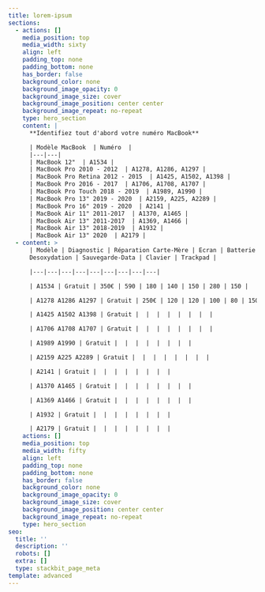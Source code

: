 ```yaml
---
title: lorem-ipsum
sections:
  - actions: []
    media_position: top
    media_width: sixty
    align: left
    padding_top: none
    padding_bottom: none
    has_border: false
    background_color: none
    background_image_opacity: 0
    background_image_size: cover
    background_image_position: center center
    background_image_repeat: no-repeat
    type: hero_section
    content: |
      **Identifiez tout d'abord votre numéro MacBook**

      | Modèle MacBook  | Numéro  |
      |---|---|
      | MacBook 12"  | A1534 |
      | MacBook Pro 2010 - 2012  | A1278, A1286, A1297 |
      | MacBook Pro Retina 2012 - 2015  | A1425, A1502, A1398 |
      | MacBook Pro 2016 - 2017  | A1706, A1708, A1707 |
      | MacBook Pro Touch 2018 - 2019  | A1989, A1990 |
      | MacBook Pro 13" 2019 - 2020  | A2159, A225, A2289 |
      | MacBook Pro 16" 2019 - 2020  | A2141 |
      | MacBook Air 11" 2011-2017  | A1370, A1465 |
      | MacBook Air 13" 2011-2017  | A1369, A1466 |
      | MacBook Air 13" 2018-2019  | A1932 |
      | MacBook Air 13" 2020  | A2179 |
  - content: >
      | Modèle | Diagnostic | Réparation Carte-Mère | Ecran | Batterie |
      Desoxydation | Sauvegarde-Data | Clavier | Trackpad |

      |---|---|---|---|---|---|---|---|---|

      | A1534 | Gratuit | 350€ | 590 | 180 | 140 | 150 | 280 | 150 |

      | A1278 A1286 A1297 | Gratuit | 250€ | 120 | 120 | 100 | 80 | 150 | 80 |

      | A1425 A1502 A1398 | Gratuit |  |  |  |  |  |  |  |

      | A1706 A1708 A1707 | Gratuit |  |  |  |  |  |  |  |

      | A1989 A1990 | Gratuit |  |  |  |  |  |  |  |

      | A2159 A225 A2289 | Gratuit |  |  |  |  |  |  |  |

      | A2141 | Gratuit |  |  |  |  |  |  |  |

      | A1370 A1465 | Gratuit |  |  |  |  |  |  |  |

      | A1369 A1466 | Gratuit |  |  |  |  |  |  |  |

      | A1932 | Gratuit |  |  |  |  |  |  |  |

      | A2179 | Gratuit |  |  |  |  |  |  |  |
    actions: []
    media_position: top
    media_width: fifty
    align: left
    padding_top: none
    padding_bottom: none
    has_border: false
    background_color: none
    background_image_opacity: 0
    background_image_size: cover
    background_image_position: center center
    background_image_repeat: no-repeat
    type: hero_section
seo:
  title: ''
  description: ''
  robots: []
  extra: []
  type: stackbit_page_meta
template: advanced
---
```

